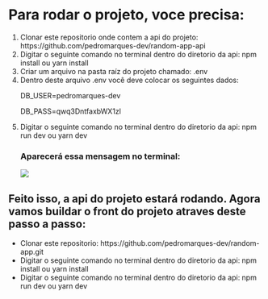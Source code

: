 <h1>Para rodar o projeto, voce precisa:</h1>
<ul style="list-style: numeric;">
    <li>
        Clonar este repositorio onde contem a api do projeto: https://github.com/pedromarques-dev/random-app-api
    </li>
    <li>
        Digitar o seguinte comando no terminal dentro do diretorio da api: npm install ou yarn install
    </li>
    <li>
        Criar um arquivo na pasta raíz do projeto chamado: .env
    </li>
     <li>
        Dentro deste arquivo .env você deve colocar os seguintes dados:
        <p>
            DB_USER=pedromarques-dev
        </p>
        <p>
            DB_PASS=qwq3DntfaxbWX1zl
        </p>
    </li>
    <li>
         Digitar o seguinte comando no terminal dentro do diretorio da api: npm run dev ou yarn dev
    </li>
    <h3>Aparecerá essa mensagem no terminal:</h3>
    <img  src="https://github.com/pedromarques-dev/random-app/assets/81711739/d09ba2d2-64d2-4a8f-b242-a7cbe3d4dcfc" />


</ul>
<h2>Feito isso, a api do projeto estará rodando. Agora vamos buildar o front do projeto atraves deste passo a passo:</h2>
<ul>
    <li>
        Clonar este repositorio: https://github.com/pedromarques-dev/random-app.git
    </li>
     <li>
        Digitar o seguinte comando no terminal dentro do diretorio da api: npm install ou yarn install
    </li>
     <li>
        Digitar o seguinte comando no terminal dentro do diretorio da api: npm run dev ou yarn dev
    </li>
</ul>
